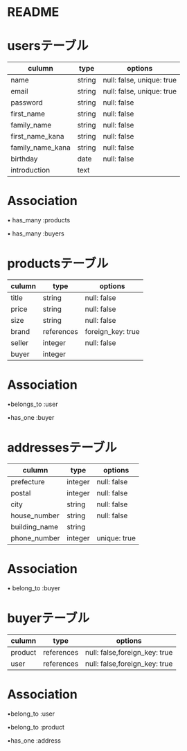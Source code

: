 # README

# usersテーブル
| culumn  | type   | options       |
| ------  | ----   | ------------- |
| name    | string | null: false, unique: true |　
| email   | string | null: false, unique: true |　
| password | string | null: false | 
| first_name | string | null: false | 
| family_name | string | null: false | 
| first_name_kana | string | null: false | 
| family_name_kana | string | null: false | 
| birthday | date | null: false | 
| introduction | text | 

# Association
• has_many :products

• has_many :buyers

# productsテーブル
| culumn  | type   | options       |
| ------  | ----   | ------------- |
| title    | string | null: false   | 
| price   | string | null: false | 
| size    | string | null: false |
| brand   | references | foreign_key: true | 
| seller  | integer | null: false | 
| buyer   | integer |

# Association
•belongs_to :user

•has_one :buyer

# addressesテーブル
| culumn  | type   | options       |
| ------  | ----   | ------------- |
| prefecture | integer | null: false | 
| postal | integer | null: false |  
| city    | string | null: false | 
| house_number | string | null: false |
| building_name | string | 
| phone_number | integer | unique: true |


# Association
• belong_to :buyer


# buyerテーブル

| culumn  | type   | options       |
| ------  | ----   | ------------- |
| product | references | null: false,foreign_key: true | 
| user    | references | null: false,foreign_key: true |

# Association

•belong_to :user

•belong_to :product

•has_one :address

